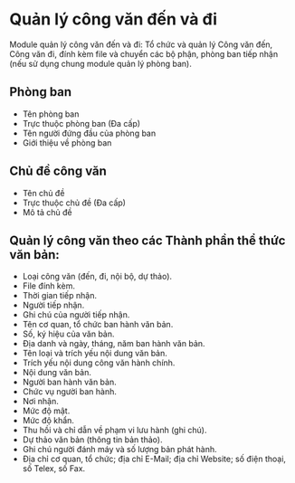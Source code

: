 # Quản lý công văn đến và đi

Module quản lý công văn đến và đi: Tổ chức và quản lý Công văn đến, Công văn đi, đính kèm file và chuyển các bộ phận, phòng ban tiếp nhận (nếu sử dụng chung module quản lý phòng ban).

## Phòng ban
- Tên phòng ban
- Trực thuộc phòng ban (Đa cấp)
- Tên người đứng đầu của phòng ban
- Giới thiệu về phòng ban

## Chủ đề công văn
- Tên chủ đề
- Trực thuộc chủ đề (Đa cấp)
- Mô tả chủ đề

## Quản lý công văn theo các Thành phần thể thức văn bản:
- Loại công văn (đến, đi, nội bộ, dự thảo).
- File đính kèm.
- Thời gian tiếp nhận.
- Người tiếp nhận.
- Ghi chú của người tiếp nhận.
- Tên cơ quan, tổ chức ban hành văn bản.
- Số, ký hiệu của văn bản.
- Địa danh và ngày, tháng, năm ban hành văn bản.
- Tên loại và trích yếu nội dung văn bản.
- Trích yếu nội dung công văn hành chính.
- Nội dung văn bản.
- Người ban hành văn bản.
- Chức vụ người ban hành.
- Nơi nhận.
- Mức độ mật.
- Mức độ khẩn.
- Thu hồi và chỉ dẫn về phạm vi lưu hành (ghi chú).
- Dự thảo văn bản (thông tin bản thảo).
- Ghi chú người đánh máy và số lượng bản phát hành.
- Địa chỉ cơ quan, tổ chức; địa chỉ E-Mail; địa chỉ Website; số điện thoại, số Telex, số Fax.
